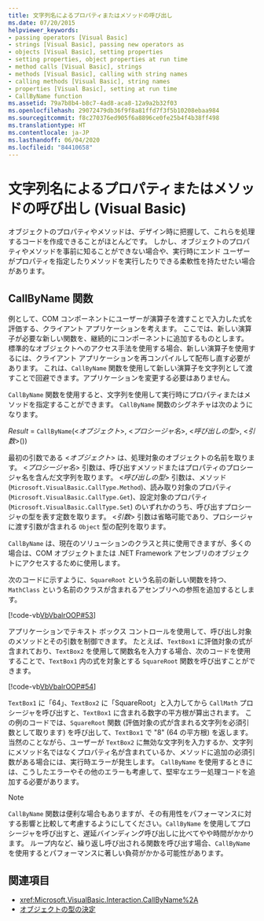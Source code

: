 ```yaml
---
title: 文字列名によるプロパティまたはメソッドの呼び出し
ms.date: 07/20/2015
helpviewer_keywords:
- passing operators [Visual Basic]
- strings [Visual Basic], passing new operators as
- objects [Visual Basic], setting properties
- setting properties, object properties at run time
- method calls [Visual Basic], strings
- methods [Visual Basic], calling with string names
- calling methods [Visual Basic], string names
- properties [Visual Basic], setting at run time
- CallByName function
ms.assetid: 79a7b8b4-b8c7-4ad8-aca8-12a9a2b32f03
ms.openlocfilehash: 29072479db36f9f8a81ffd7f3f5b10208ebaa984
ms.sourcegitcommit: f8c270376ed905f6a8896ce0fe25b4f4b38ff498
ms.translationtype: HT
ms.contentlocale: ja-JP
ms.lasthandoff: 06/04/2020
ms.locfileid: "84410658"
---
```

# <a name="calling-a-property-or-method-using-a-string-name-visual-basic"></a>文字列名によるプロパティまたはメソッドの呼び出し (Visual Basic)
オブジェクトのプロパティやメソッドは、デザイン時に把握して、これらを処理するコードを作成できることがほとんどです。 しかし、オブジェクトのプロパティやメソッドを事前に知ることができない場合や、実行時にエンド ユーザーがプロパティを指定したりメソッドを実行したりできる柔軟性を持たせたい場合があります。  
  
## <a name="callbyname-function"></a>CallByName 関数  
 例として、COM コンポーネントにユーザーが演算子を渡すことで入力した式を評価する、クライアント アプリケーションを考えます。 ここでは、新しい演算子が必要な新しい関数を、継続的にコンポーネントに追加するものとします。 標準的なオブジェクトへのアクセス手法を使用する場合、新しい演算子を使用するには、クライアント アプリケーションを再コンパイルして配布し直す必要があります。 これは、`CallByName` 関数を使用して新しい演算子を文字列として渡すことで回避できます。アプリケーションを変更する必要はありません。  
  
 `CallByName` 関数を使用すると、文字列を使用して実行時にプロパティまたはメソッドを指定することができます。 `CallByName` 関数のシグネチャは次のようになります。  
  
 *Result* = `CallByName`(<*オブジェクト*>, <*プロシージャ名*>, <*呼び出しの型*>, <*引数*>())  
  
 最初の引数である <*オブジェクト*> は、処理対象のオブジェクトの名前を取ります。 <*プロシージャ名*> 引数は、呼び出すメソッドまたはプロパティのプロシージャ名を含んだ文字列を取ります。 <*呼び出しの型*> 引数は、メソッド (`Microsoft.VisualBasic.CallType.Method`)、読み取り対象のプロパティ (`Microsoft.VisualBasic.CallType.Get`)、設定対象のプロパティ (`Microsoft.VisualBasic.CallType.Set`) のいずれかのうち、呼び出すプロシージャの型を表す定数を取ります。 <*引数*> 引数は省略可能であり、プロシージャに渡す引数が含まれる `Object` 型の配列を取ります。  
  
 `CallByName` は、現在のソリューションのクラスと共に使用できますが、多くの場合は、COM オブジェクトまたは .NET Framework アセンブリのオブジェクトにアクセスするために使用します。  
  
 次のコードに示すように、`SquareRoot` という名前の新しい関数を持つ、`MathClass` という名前のクラスが含まれるアセンブリへの参照を追加するとします。  
  
 [!code-vb[VbVbalrOOP#53](~/samples/snippets/visualbasic/VS_Snippets_VBCSharp/VbVbalrOOP/VB/OOP.vb#53)]  
  
 アプリケーションでテキスト ボックス コントロールを使用して、呼び出し対象のメソッドとその引数を制御できます。 たとえば、`TextBox1` に評価対象の式が含まれており、`TextBox2` を使用して関数名を入力する場合、次のコードを使用することで、`TextBox1` 内の式を対象とする `SquareRoot` 関数を呼び出すことができます。  
  
 [!code-vb[VbVbalrOOP#54](~/samples/snippets/visualbasic/VS_Snippets_VBCSharp/VbVbalrOOP/VB/OOP.vb#54)]  
  
 `TextBox1` に「64」、`TextBox2` に「SquareRoot」と入力してから `CallMath` プロシージャを呼び出すと、`TextBox1` に含まれる数字の平方根が算出されます。 この例のコードでは、`SquareRoot` 関数 (評価対象の式が含まれる文字列を必須引数として取ります) を呼び出して、`TextBox1` で "8" (64 の平方根) を返します。 当然のことながら、ユーザーが `TextBox2` に無効な文字列を入力するか、文字列にメソッド名ではなくプロパティ名が含まれているか、メソッドに追加の必須引数がある場合には、実行時エラーが発生します。 `CallByName` を使用するときには、こうしたエラーやその他のエラーも考慮して、堅牢なエラー処理コードを追加する必要があります。  
  
> [!NOTE]
> `CallByName` 関数は便利な場合もありますが、その有用性をパフォーマンスに対する影響と比較して考慮するようにしてください。`CallByName` を使用してプロシージャを呼び出すと、遅延バインディング呼び出しに比べてやや時間がかかります。 ループ内など、繰り返し呼び出される関数を呼び出す場合、`CallByName` を使用するとパフォーマンスに著しい負荷がかかる可能性があります。  
  
## <a name="see-also"></a>関連項目

- <xref:Microsoft.VisualBasic.Interaction.CallByName%2A>
- [オブジェクトの型の決定](determining-object-type.md)
